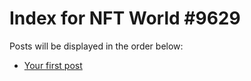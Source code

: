 # Index for NFT World #9629
Posts will be displayed in the order below:

- [Your first post](./001-first.md)

